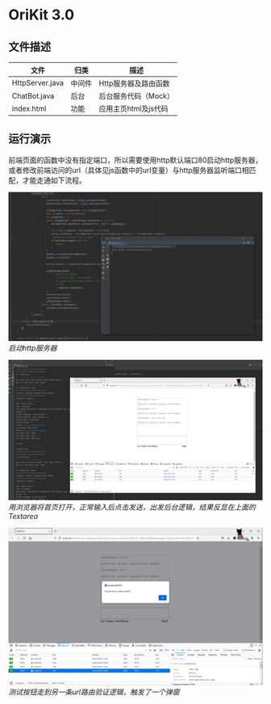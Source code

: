 # OriKit 3.0

## 文件描述

| 文件              | 归类  | 描述            |
|-----------------|-----|---------------|
| HttpServer.java | 中间件 | Http服务器及路由函数  |
| ChatBot.java    | 后台  | 后台服务代码（Mock）  |
| index.html      | 功能  | 应用主页html及js代码 |

## 运行演示

前端页面的函数中没有指定端口，所以需要使用http默认端口80启动http服务器，或者修改前端访问的url（具体见js函数中的url变量）与http服务器监听端口相匹配，才能走通如下流程。  



![](./pics/1-start-http-server.png)  
*启动http服务器*

![](./pics/2-chat-func.png)  
*用浏览器将首页打开，正常输入后点击发送，出发后台逻辑，结果反显在上面的Textarea*

![](./pics/3-test-button.png)  
*测试按钮走到另一条url路由验证逻辑，触发了一个弹窗*


